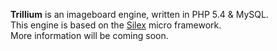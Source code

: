 **Trillium** is an imageboard engine, written in PHP 5.4 & MySQL.<br />
This engine is based on the [Silex](http://silex.sensiolabs.org/) micro framework.<br />
More information will be coming soon.